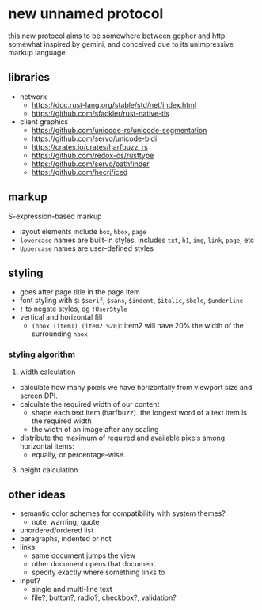 # new unnamed protocol

this new protocol aims to be somewhere between gopher and http. somewhat inspired
by gemini, and conceived due to its unimpressive markup language.

## libraries

* network
  * https://doc.rust-lang.org/stable/std/net/index.html
  * https://github.com/sfackler/rust-native-tls
* client graphics
  * https://github.com/unicode-rs/unicode-segmentation
  * https://github.com/servo/unicode-bidi
  * https://crates.io/crates/harfbuzz_rs
  * https://github.com/redox-os/rusttype
  * https://github.com/servo/pathfinder
  * https://github.com/hecrj/iced

## markup

S-expression-based markup
* layout elements include `box`, `hbox`, `page`
* `lowercase` names are built-in styles. includes `txt`, `h1`, `img`, `link`, `page`, etc
* `Uppercase` names are user-defined styles

## styling

* goes after page title in the page item
* font styling with `$`: `$serif`, `$sans`, `$indent`, `$italic`, `$bold`, `$underline`
* `!` to negate styles, eg `!UserStyle`
* vertical and horizontal fill
  * `(hbox (item1) (item2 %20)`: item2 will have 20% the width of the surrounding `hbox`

### styling algorithm

1. width calculation
  * calculate how many pixels we have horizontally from viewport size and screen DPI.
  * calculate the required width of our content
    * shape each text item (harfbuzz). the longest word of a text item is the required width
    * the width of an image after any scaling
  * distribute the maximum of required and available pixels among horizontal items:
    * equally, or percentage-wise.
3. height calculation

## other ideas

* semantic color schemes for compatibility with system themes?
  * note, warning, quote
* unordered/ordered list
* paragraphs, indented or not
* links
  * same document jumps the view
  * other document opens that document
  * specify exactly where something links to
* input?
  * single and multi-line text
  * file?, button?, radio?, checkbox?, validation?

